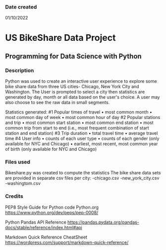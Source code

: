 

### Date created
01/10/2022

# US BikeShare Data Project
## Programming for Data Science with Python


### Description
Python was used to create an interactive user experience to explore some bike share data from three US cities- Chicago, New York City and Washington. The User is prompted to select a city then statistics are generated by day, month or all data based on the user's choice. A user may also choose to see the raw data in small segments.

Statistics generated:
#1 Popular times of travel
•	most common month
•	most common day of week
•	most common hour of day
#2 Popular stations and trip
•	most common start station
•	most common end station
•	most common trip from start to end (i.e., most frequent combination of start station and end station)
#3 Trip duration
•	total travel time
•	average travel time
#4 User info
•	counts of each user type
•	counts of each gender (only available for NYC and Chicago)
•	earliest, most recent, most common year of birth (only available for NYC and Chicago)


### Files used
Bikeshare.py was created to compute the statistics
The bike share data sets are provided in separate csv files per city:
  -chicago.csv
  -new_york_city.csv
  -washingtom.csv

### Credits
PEP8 Style Guide for Python code Python.org https://www.python.org/dev/peps/pep-0008/

Python Pandas API Reference https://pandas.pydata.org/pandas-docs/stable/reference/index.html#api

Markdown Quick Reference CheatSheet  https://wordpress.com/support/markdown-quick-reference/
